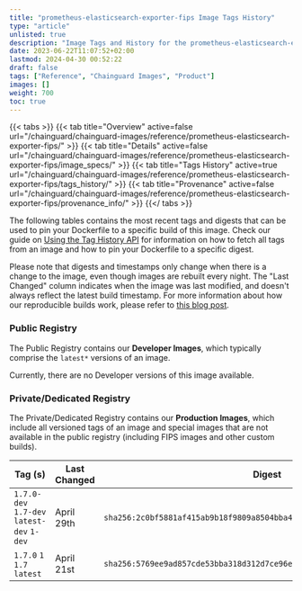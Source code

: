 ```yaml
---
title: "prometheus-elasticsearch-exporter-fips Image Tags History"
type: "article"
unlisted: true
description: "Image Tags and History for the prometheus-elasticsearch-exporter-fips Chainguard Image"
date: 2023-06-22T11:07:52+02:00
lastmod: 2024-04-30 00:52:22
draft: false
tags: ["Reference", "Chainguard Images", "Product"]
images: []
weight: 700
toc: true
---
```


{{< tabs >}}
{{< tab title="Overview" active=false url="/chainguard/chainguard-images/reference/prometheus-elasticsearch-exporter-fips/" >}}
{{< tab title="Details" active=false url="/chainguard/chainguard-images/reference/prometheus-elasticsearch-exporter-fips/image_specs/" >}}
{{< tab title="Tags History" active=true url="/chainguard/chainguard-images/reference/prometheus-elasticsearch-exporter-fips/tags_history/" >}}
{{< tab title="Provenance" active=false url="/chainguard/chainguard-images/reference/prometheus-elasticsearch-exporter-fips/provenance_info/" >}}
{{</ tabs >}}

The following tables contains the most recent tags and digests that can be used to pin your Dockerfile to a specific build of this image. Check our guide on [Using the Tag History API](/chainguard/chainguard-images/using-the-tag-history-api/) for information on how to fetch all tags from an image and how to pin your Dockerfile to a specific digest.

Please note that digests and timestamps only change when there is a change to the image, even though images are rebuilt every night. The "Last Changed" column indicates when the image was last modified, and doesn't always reflect the latest build timestamp. For more information about how our reproducible builds work, please refer to [this blog post](https://www.chainguard.dev/unchained/reproducing-chainguards-reproducible-image-builds).

### Public Registry
The Public Registry contains our **Developer Images**, which typically comprise the `latest*` versions of an image.

Currently, there are no Developer versions of this image available.

### Private/Dedicated Registry
The Private/Dedicated Registry contains our **Production Images**, which include all versioned tags of an image and special images that are not available in the public registry (including FIPS images and other custom builds).

| Tag (s)                                     | Last Changed | Digest                                                                    |
|---------------------------------------------|--------------|---------------------------------------------------------------------------|
|  `1.7.0-dev` `1.7-dev` `latest-dev` `1-dev` | April 29th   | `sha256:2c0bf5881af415ab9b18f9809a8504bba4dfe39a2827b5719d8cf9514d921440` |
|  `1.7.0` `1` `1.7` `latest`                 | April 21st   | `sha256:5769ee9ad857cde53bba318d312d7ce96ea6e1cffa20a306ee9b28886e2c180d` |

